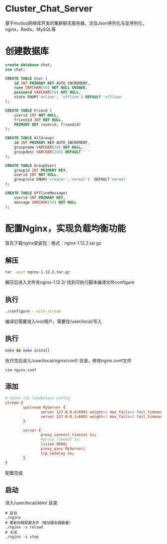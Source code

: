# Cluster_Chat_Server
基于muduo网络库开发的集群聊天服务器，涉及Json序列化与反序列化，nginx，Redis，MySQL等

# 创建数据库
```sql
create database chat;
use chat;

CREATE TABLE User (
    id INT PRIMARY KEY AUTO_INCREMENT,
    name VARCHAR(50) NOT NULL UNIQUE,
    password VARCHAR(50) NOT NULL,
    state ENUM('online', 'offline') DEFAULT 'offline'
);

CREATE TABLE Friend (
    userid INT NOT NULL,
    friendid INT NOT NULL,
    PRIMARY KEY (userid, friendid)
);

CREATE TABLE AllGroup(
    id INT PRIMARY KEY AUTO_INCREMENT,
    groupname VARCHAR(50) NOT NULL,
    groupdesc VARCHAR(200) DEFAULT ' '
);

CREATE TABLE GroupUser(
    groupid INT PRIMARY KEY,
    userid INT NOT NULL,
    grouprole ENUM('creator','normal')  DEFAULT'normal'
);

CREATE TABLE OfflineMessage(
    userid INT PRIMARY KEY,
    message VARCHAR(50) NOT NULL
);
```
# 配置Nginx，实现负载均衡功能
首先下载nginx安装包：格式：nginx-1.12.2.tar.gz 
## 解压
```bash
tar -axvf nginx-1.12.2.tar.gz 
```
解压后进入文件夹nginx-1.12.2/  找到可执行脚本编译文件configure
## 执行
```bash
./configure --with-stream
```
编译后需要进入root用户，需要往/user/local/写入
## 执行
```bash
make && make install
```
执行完后进入/user/local/nginx/conf/ 目录，修改nginx.conf文件
```
vim nginx.conf
```
## 添加
```conf
# nginx tcp loadbalace config
stream {
        upstream MyServer {
                server 127.0.0.0:6001 weight=1 max_fails=3 fail_timeout=30s;
                server 127.0.0.1:6002 weight=1 max_fails=3 fail_timeout=30s;
        }

        server {
                proxy_connect_timeout 1s;
                #proxy_timeout 3s;
                listen 8000;
                proxy_pass MyServer;
                tcp_nodelay on;
        }
}
```
配置完成
## 启动
进入/user/local/sbin/ 目录
```
# 启动
./nginx
# 重新加载配置文件（增加服务器数量）
./nginx -s reload
# 关闭
./nginx -s stop